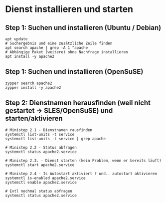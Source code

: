 # Dienst installieren und starten 

## Step 1: Suchen und installieren (Ubuntu / Debian) 

```
apt update 
# Suchergebnis und eine zusätzliche Zeile finden 
apt search apache | grep -A 1 ^apache
# Abhängige Paket (weitere) ohne Nachfrage installieren 
apt install -y apache2 
```

## Step 1: Suchen und installieren (OpenSuSE) 

```
zypper search apache2 
zypper install -y apache2 
```

## Step 2: Dienstnamen herausfinden (weil nicht gestartet -> SLES/OpenSuSE) und starten/aktivieren

```
# Ministep 2.1 - Dienstnamen rausfinden
systemctl list-units -t service 
systemctl list-units -t service | grep apache

# Ministep 2.2 - Status abfragen
systemctl status apache2.service 

# Ministep 2.3. - Dienst starten (kein Problem, wenn er bereits läuft) 
systemctl start apache2.service 

# Ministep 2.4 - Is Autostart aktiviert ? und.. autostart aktivieren
systemctl is-enabled apache2.service 
systemctl enable apache2.service 

# Evtl nochmal status abfragen
systemctl status apache2.service 


```
